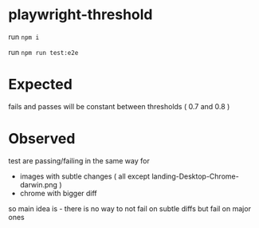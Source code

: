 # playwright-threshold
run `npm i`

run `npm run test:e2e`

# Expected 
fails and passes will be constant between thresholds ( 0.7 and 0.8 )

# Observed
test are passing/failing in the same way for 
- images with subtle changes ( all except landing-Desktop-Chrome-darwin.png )
- chrome with bigger diff

so main idea is - there is no way to not fail on subtle diffs but fail on major ones
